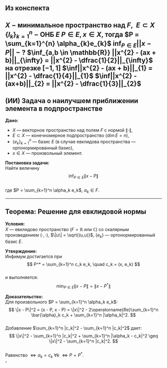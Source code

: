 ## Из конспекта
$X~-$ минимальное пространство над $F,~~E \subset X$
$\{l_{k}\}_{k = 1}^{n}~-$ ОНБ $E$
$P \in E, x \in X,$ тогда $P = \sum_{k=1}^{n} \alpha_{k}e_{k}$
$\inf_{P \in E} ||x-P||~-~?$
$\inf_{a,b \in \mathbb{R}} ||x^{2} - (ax + b)||_{\infty} = ||x^{2} - \dfrac{1}{2}||_{\infty}$ на отрезке $[-1,1]$
$\inf||x^{2} - (ax + b)||_{1} = ||x^{2} - \dfrac{1}{4}||_{1}$
$\inf||x^{2} - (ax+b)||_{2} = ||x^{2} - \dfrac{1}{3}||_{2}$
---
##  (ИИ) Задача о наилучшем приближении элемента в подпространстве

**Дано:**  
- $X$ — векторное пространство над полем $F$ с нормой $\|\cdot\|$,  
- $E \subset X$ — конечномерное подпространство ($\dim E = n$),  
- $\{e_k\}_{k=1}^n$ — базис $E$ (в случае евклидова пространства — ортонормированный базис),  
- $x \in X$ — произвольный элемент.  

**Постановка задачи:**  
Найти величину $$ \inf_{P \in E} \|x - P\| $$  
где $P = \sum_{k=1}^n \alpha_k e_k$, $\alpha_k \in F$.  

---

## Теорема: Решение для евклидовой нормы

**Условия:**  
$X$ — евклидово пространство ($F = \mathbb{R}$ или $\mathbb{C}$) со скалярным произведением $(\cdot,\cdot)$, $\|u\| = \sqrt{(u,u)}$, $\{e_k\}$ — ортонормированный базис $E$.  

**Утверждение:**  
Инфимум достигается при $$ P^* = \sum_{k=1}^n c_k e_k, \quad c_k = (x, e_k) $$  
и выполняется:  
$$ \min_{P \in E} \|x - P\| = \|x - P^*\| $$  

**Доказательство:**  
Для произвольного $P = \sum_{k=1}^n \alpha_k e_k$:  
$$ \|x - P\|^2 = (x - P, x - P) = \|x\|^2 - 2\operatorname{Re}\sum_{k=1}^n \bar{\alpha}_k c_k + \sum_{k=1}^n |\alpha_k|^2. $$  
Добавление $\sum_{k=1}^n |c_k|^2 - \sum_{k=1}^n |c_k|^2$ дает:  
$$ \|x\|^2 - \sum_{k=1}^n |c_k|^2 + \sum_{k=1}^n |\alpha_k - c_k|^2 \geq \|x\|^2 - \sum_{k=1}^n |c_k|^2. $$  
Равенство $\iff \alpha_k = c_k$ $\forall k$ $\iff P = P^*$.  
$\square$  
